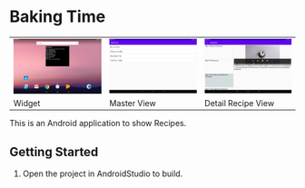 # Baking Time

<table>
<tr>
<td><img src="./assets/widget.png"></td>
<td><img src="./assets/master_view.png"></td>
<td><img src="./assets/detail_view.png"></td>
</tr>

<tr>
<td>Widget</td>
<td>Master View</td>
<td>Detail Recipe View</td>
</tr>
</table>

This is an Android application to show Recipes.

## Getting Started

1. Open the project in AndroidStudio to build.
